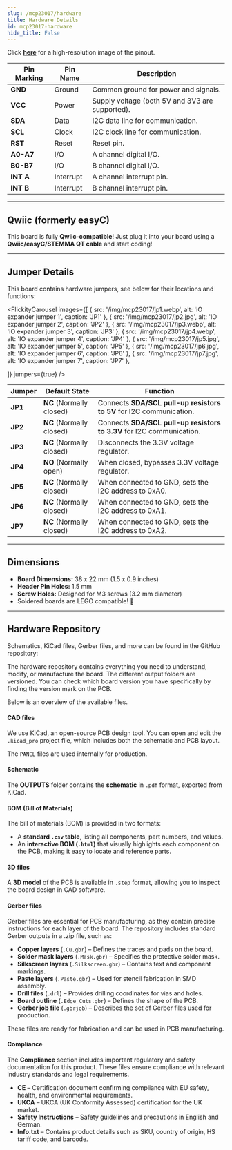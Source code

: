 ```yaml
---
slug: /mcp23017/hardware 
title: Hardware Details
id: mcp23017-hardware 
hide_title: False
---
```


<CenteredImage src="/img/mcp23017/pinout.png" alt="Pinout" />

Click [**here**](/img/mcp23017/pinout.png) for a high-resolution image of the pinout.

| Pin Marking | Pin Name | Description                                     |
| ----------- | -------- | ----------------------------------------------- |
| **GND**     | Ground   | Common ground for power and signals.            |
| **VCC**     | Power    | Supply voltage (both 5V and 3V3 are supported). |
| **SDA**     | Data     | I2C data line for communication.                |
| **SCL**     | Clock    | I2C clock line for communication.               |
| **RST**     | Reset    | Reset pin.                                      |
| **A0-A7**   | I/O      | A channel digital I/O.                         |
| **B0-B7**   | I/O      | B channel digital I/O.                         |
| **INT A**   | Interrupt| A channel interrupt pin.                       |
| **INT B**   | Interrupt| B channel interrupt pin.                       |

---

## Qwiic (formerly easyC)

<CenteredImage src="/img/easyc_transparent.png" alt="EasyC/qwiic cable" width="550px" />

<InfoBox> This board is fully **Qwiic-compatible**! Just plug it into your board using a **Qwiic/easyC/STEMMA QT cable** and start coding! </InfoBox>

<QuickLink 
  title="Qwiic (formerly easyC) details and specifications" 
  description="Learn about hardware specifications, compatibility, and usage of the Qwiic connector." 
  url="/qwiic" 
/>

---

## Jumper Details

This board contains hardware jumpers, see below for their locations and functions:

<FlickityCarousel
  images={[
    { src: '/img/mcp23017/jp1.webp', alt: 'IO expander jumper 1', caption: 'JP1' },
    { src: '/img/mcp23017/jp2.jpg', alt: 'IO expander jumper 2', caption: 'JP2' },
    { src: '/img/mcp23017/jp3.webp', alt: 'IO expander jumper 3', caption: 'JP3' },
    { src: '/img/mcp23017/jp4.webp', alt: 'IO expander jumper 4', caption: 'JP4' },
    { src: '/img/mcp23017/jp5.jpg', alt: 'IO expander jumper 5', caption: 'JP5' },
    { src: '/img/mcp23017/jp6.jpg', alt: 'IO expander jumper 6', caption: 'JP6' },
    { src: '/img/mcp23017/jp7.jpg', alt: 'IO expander jumper 7', caption: 'JP7' },

  ]}
  jumpers={true}
/>

| Jumper  | Default State            | Function                                                                                          |
| ------- | ------------------------ | ------------------------------------------------------------------------------------------------- |
| **JP1** | **NC** (Normally closed) | Connects **SDA/SCL pull-up resistors to 5V** for I2C communication.                              |
| **JP2** | **NC** (Normally closed) | Connects **SDA/SCL pull-up resistors to 3.3V** for I2C communication.                            |
| **JP3** | **NC** (Normally closed) | Disconnects the 3.3V voltage regulator.                                                          |
| **JP4** | **NO** (Normally open)   | When closed, bypasses 3.3V voltage regulator.                                                    |
| **JP5** | **NC** (Normally closed) | When connected to GND, sets the I2C address to 0xA0.                                             |
| **JP6** | **NC** (Normally closed) | When connected to GND, sets the I2C address to 0xA1.                                             |
| **JP7** | **NC** (Normally closed) | When connected to GND, sets the I2C address to 0xA2.                                             |

---

## Dimensions

- **Board Dimensions:** 38 x 22 mm (1.5 x 0.9 inches)
- **Header Pin Holes:** 1.5 mm
- **Screw Holes:** Designed for M3 screws (3.2 mm diameter)
- Soldered boards are LEGO compatible! 🧱

---

## Hardware Repository

Schematics, KiCad files, Gerber files, and more can be found in the GitHub repository:

<QuickLink 
  title="IO expander MCP23017 breakout Hardware Design" 
  description="GitHub hardware repository for this product"
  url="https://github.com/SolderedElectronics/IO-expander-MCP23017-breakout-hardware-design" 
/> 

The hardware repository contains everything you need to understand, modify, or manufacture the board. The different output folders are versioned. You can check which board version you have specifically by finding the version mark on the PCB.

Below is an overview of the available files.  

#### CAD files

We use KiCad, an open-source PCB design tool. You can open and edit the `.kicad_pro` project file, which includes both the schematic and PCB layout.  

The `PANEL` files are used internally for production.  

#### Schematic

The **OUTPUTS** folder contains the **schematic** in `.pdf` format, exported from KiCad.

#### BOM (Bill of Materials)

The bill of materials (BOM) is provided in two formats:  

- A **standard `.csv` table**, listing all components, part numbers, and values.  
- An **interactive BOM (`.html`)** that visually highlights each component on the PCB, making it easy to locate and reference parts.  

#### 3D files

A **3D model** of the PCB is available in `.step` format, allowing you to inspect the board design in CAD software.  

#### Gerber files 

Gerber files are essential for PCB manufacturing, as they contain precise instructions for each layer of the board. The repository includes standard Gerber outputs in a .zip file, such as:  

- **Copper layers** (`.Cu.gbr`) – Defines the traces and pads on the board.  
- **Solder mask layers** (`.Mask.gbr`) – Specifies the protective solder mask.  
- **Silkscreen layers** (`.Silkscreen.gbr`) – Contains text and component markings.  
- **Paste layers** (`.Paste.gbr`) – Used for stencil fabrication in SMD assembly.  
- **Drill files** (`.drl`) – Provides drilling coordinates for vias and holes.  
- **Board outline** (`.Edge_Cuts.gbr`) – Defines the shape of the PCB.  
- **Gerber job file** (`.gbrjob`) – Describes the set of Gerber files used for production.  

These files are ready for fabrication and can be used in PCB manufacturing.

#### Compliance  

The **Compliance** section includes important regulatory and safety documentation for this product. These files ensure compliance with relevant industry standards and legal requirements.  

- **CE** – Certification document confirming compliance with EU safety, health, and environmental requirements.  
- **UKCA** – UKCA (UK Conformity Assessed) certification for the UK market.  
- **Safety Instructions** – Safety guidelines and precautions in English and German.
- **Info.txt** – Contains product details such as SKU, country of origin, HS tariff code, and barcode.